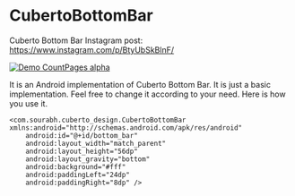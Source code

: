 # CubertoBottomBar

Cuberto Bottom Bar Instagram post:
https://www.instagram.com/p/BtyUbSkBlnF/


[![Demo CountPages alpha](https://imgur.com/duZbsxb)](https://imgur.com/duZbsxb)

It is an Android implementation of Cuberto Bottom Bar.
It is just a basic implementation. Feel free to change it according to your need.
Here is how you use it.


    <com.sourabh.cuberto_design.CubertoBottomBar xmlns:android="http://schemas.android.com/apk/res/android"
        android:id="@+id/bottom_bar"
        android:layout_width="match_parent"
        android:layout_height="56dp"
        android:layout_gravity="bottom"
        android:background="#fff"
        android:paddingLeft="24dp"
        android:paddingRight="8dp" />
